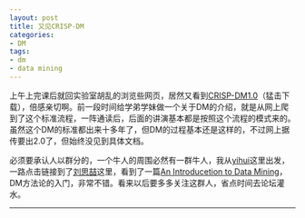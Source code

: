 ```yaml
---
layout: post
title: 又见CRISP-DM
categories:
- DM
tags:
- dm
- data mining
---
```

上午上完课后就回实验室胡乱的浏览些网页，居然又看到[CRISP-DM1.0][CRISP]（猛击下载），倍感亲切啊。前一段时间给学弟学妹做一个关于DM的介绍，就是从网上爬到了这个标准流程，一阵通读后，后面的讲演基本都是按照这个流程的模式来的。虽然这个DM的标准都出来十多年了，但DM的过程基本还是这样的，不过网上据传要出2.0了，但始终没见到具体文档。

必须要承认人以群分的，一个牛人的周围必然有一群牛人，我从[yihui][yihui]这里出发，一路点击链接到了[刘思喆][liusizhe]这里，看到了一篇[An Introducetion to Data Mining][aitdm]，DM方法论的入门，非常不错。看来以后要多多关注这群人，省点时间去论坛灌水。


---
[CRISP]:ftp://ftp.software.ibm.com/software/analytics/spss/support/Modeler/Documentation/14/UserManual/CRISP-DM.pdf
[yihui]: http://yihui.name
[liusizhe]: http://www.bjt.name/
[aitdm]: http://www.saedsayad.com/
